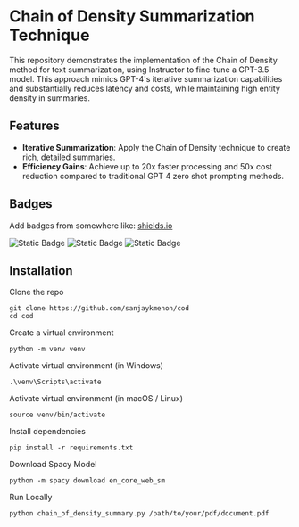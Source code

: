 # Chain of Density Summarization Technique

This repository demonstrates the implementation of the Chain of Density method for text summarization, using Instructor to fine-tune a GPT-3.5 model. This approach mimics GPT-4's iterative summarization capabilities and substantially reduces latency and costs, while maintaining high entity density in summaries.

## Features
- **Iterative Summarization**: Apply the Chain of Density technique to create rich, detailed summaries.
- **Efficiency Gains**: Achieve up to 20x faster processing and 50x cost reduction compared to traditional GPT 4 zero shot prompting methods.
## Badges

Add badges from somewhere like: [shields.io](https://shields.io/)

![Static Badge](https://img.shields.io/badge/license-MIT-yellow)
![Static Badge](https://img.shields.io/badge/gpt3.5-8A2BE2)
![Static Badge](https://img.shields.io/badge/language-python-blue)

## Installation 

Clone the repo

```
git clone https://github.com/sanjaykmenon/cod
cd cod
```
Create a virtual environment
```
python -m venv venv
```
Activate virtual environment (in Windows)
```
.\venv\Scripts\activate 
```
Activate virtual environment (in macOS / Linux)
```
source venv/bin/activate
```
Install dependencies
```
pip install -r requirements.txt
```
Download Spacy Model
```
python -m spacy download en_core_web_sm
```
Run Locally
```
python chain_of_density_summary.py /path/to/your/pdf/document.pdf
```